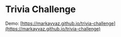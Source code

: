 # Trivia Challenge
Demo: [https://markayvaz.github.io/trivia-challenge](https://markayvaz.github.io/trivia-challenge)
